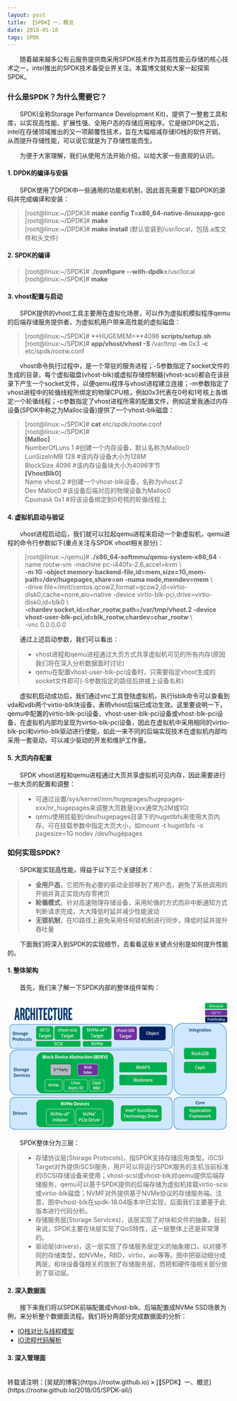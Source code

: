```yaml
---
layout: post
title: 【SPDK】一、概览
date: 2018-05-10 
tags: SPDK
---
```


&emsp;&emsp;随着越来越多公有云服务提供商采用SPDK技术作为其高性能云存储的核心技术之一，intel推出的SPDK技术备受业界关注。本篇博文就和大家一起探索SPDK。

### 什么是SPDK？为什么需要它？

&emsp;&emsp;SPDK(全称Storage Performance Development Kit)，提供了一整套工具和库，以实现高性能、扩展性强、全用户态的存储应用程序。它是继DPDK之后，intel在存储领域推出的又一项颠覆性技术，旨在大幅缩减存储IO栈的软件开销，从而提升存储性能，可以说它就是为了存储性能而生。

&emsp;&emsp;为便于大家理解，我们从使用方法开始介绍，以给大家一些直观的认识。

#### **1. DPDK的编译与安装**

&emsp;&emsp;SPDK使用了DPDK中一些通用的功能和机制，因此首先需要下载DPDK的源码并完成编译和安装：

> [root@linux:~/DPDK]# **make config T=x86_64-native-linuxapp-gcc**  
> [root@linux:~/DPDK]# **make**  
> [root@linux:~/DPDK]# **make install** (默认安装到/usr/local，包括.a库文件和头文件)  

#### **2. SPDK的编译**

> [root@linux:~/SPDK]# **./configure --with-dpdk=**/usr/local  
> [root@linux:~/SPDK]# **make**  

#### **3. vhost配置与启动**

&emsp;&emsp;SPDK提供的vhost工具主要用在虚拟化场景，可以作为虚拟机模拟程序qemu的后端存储服务提供者，为虚拟机用户带来高性能的虚拟磁盘：


> [root@linux:~/SPDK]# **HUGEMEM=**4096 **scripts/setup.sh**  
> [root@linux:~/SPDK]# **app/vhost/vhost -S** /var/tmp **-m** 0x3 **-c** etc/spdk/rootw.conf  

&emsp;&emsp;vhost命令执行过程中，是一个常驻的服务进程；-S参数指定了socket文件的生成的目录，每个虚拟磁盘(vhost-blk)或虚拟存储控制器(vhost-scsi)都会在该目录下产生一个socket文件，以便qemu程序与vhost进程建立连接；-m参数指定了vhost进程中的轮循线程所绑定的物理CPU核，例如0x3代表在0号和1号核上各绑定一个轮循线程；-c参数指定了vhost进程所需的配置文件，例如这里我通过内存设备(SPDK中称之为Malloc设备)提供了一个vhost-blk磁盘：

> [root@linux:~/SPDK]# **cat** etc/spdk/rootw.conf   
> [root@linux:~/SPDK]#    
> **[Malloc]**    
> NumberOfLuns 1   #创建一个内存设备，默认名称为Malloc0    
> LunSizeInMB 128  #该内存设备大小为128M    
> BlockSize 4096   #该内存设备块大小为4096字节    
> **[VhostBlk0]**    
> Name vhost.2     #创建一个vhost-blk设备，名称为vhost.2    
> Dev Malloc0      #该设备后端对应的物理设备为Malloc0    
> Cpumask 0x1      #将该设备绑定到0号核的轮循线程上    

#### **4. 虚拟机启动与验证**

&emsp;&emsp;vhost进程启动后，我们就可以拉起qemu进程来启动一个新虚拟机，qemu进程的命令行参数如下(重点关注与SPDK vhost相关部分)：

> [root@linux:~/qemu]# **./x86_64-softmmu/qemu-system-x86_64** -name rootw-vm -machine pc-i440fx-2.6,accel=kvm \    
> **-m 1G -object memory-backend-file,id=mem,size=1G,mem-path=/dev/hugepages,share=on -numa node,memdev=mem** \    
> -drive file=/mnt/centos.qcow2,format=qcow2,id=virtio-disk0,cache=none,aio=native -device virtio-blk-pci,drive=virtio-disk0,id=blk0 \    
> **-chardev socket,id=char_rootw,path=/var/tmp/vhost.2 -device vhost-user-blk-pci,id=blk_rootw,chardev=char_rootw** \    
> -vnc 0.0.0.0:0    

&emsp;&emsp;通过上述启动参数，我们可以看出：
>* vhost进程和qemu进程通过大页方式共享虚拟机可见的所有内存(原因我们将在深入分析数据面时讨论)
>* qemu在配置vhost-user-blk-pci设备时，只需要指定vhost生成的socket文件即可(-S参数指定的路径后拼接上设备名称)

&emsp;&emsp;虚拟机启动成功后，我们通过vnc工具登陆虚拟机，执行lsblk命令可以查看到vda和vdb两个virtio-blk块设备，表明vhost后端已成功生效。这里要说明一下，qemu中配置的virtio-blk-pci设备、vhost-user-blk-pci设备或vhost-blk-pci设备，在虚拟机内部均呈现为virtio-blk-pci设备，因此在虚拟机中采用相同的virtio-blk-pci和virtio-blk驱动进行使能，如此一来不同的后端实现技术在虚拟机内部均采用一套驱动，可以减少驱动的开发和维护工作量。

#### **5. 大页内存配置**

&emsp;&emsp;SPDK vhost进程和qemu进程通过大页共享虚拟机可见内存，因此需要进行一些大页的配置和调整：

>* 可通过设置/sys/kernel/mm/hugepages/hugepages-xxx/nr_hugepages来调整大页数量(xxx通常为2M或1G)
>* qemu使用挂载到/dev/hugepages目录下的hugetlbfs来使用大页内存，可在挂载参数中指定大页大小，如mount -t hugetlbfs -o pagesize=1G nodev /dev/hugepages

### 如何实现SPDK?

&emsp;&emsp;SPDK能实现高性能，得益于以下三个关键技术：

>* **全用户态**，它把所有必要的驱动全部移到了用户态，避免了系统调用的开销并真正实现内存零拷贝
>* **轮循模式**，针对高速物理存储设备，采用轮循的方式而非中断通知方式判断请求完成，大大降低时延并减少性能波动
>* **无锁机制**，在IO路径上避免采用任何锁机制进行同步，降低时延并提升吞吐量

&emsp;&emsp;下面我们将深入到SPDK的实现细节，去看看这些关键点分别是如何提升性能的。

#### **1. 整体架构**

&emsp;&emsp;首先，我们来了解一下SPDK内部的整体组件架构：

<div align="center">
<img src="/images/posts/spdk/arch.png" height="300" width="550">  
</div> 

&emsp;&emsp;SPDK整体分为三层：

>* 存储协议层(Storage Protocols)，指SPDK支持存储应用类型。iSCSI Target对外提供iSCSI服务，用户可以将运行SPDK服务的主机当前标准的iSCSI存储设备来使用；vhost-scsi或vhost-blk对qemu提供后端存储服务，qemu可以基于SPDK提供的后端存储为虚拟机挂载virtio-scsi或virtio-blk磁盘；NVMF对外提供基于NVMe协议的存储服务端。注意，图中vhost-blk在spdk-18.04版本中已实现，后面我们主要基于此版本进行代码分析。
>* 存储服务层(Storage Services)，该层实现了对块和文件的抽象。目前来说，SPDK主要在块层实现了QoS特性，这一层整体上还是非常薄的。
>* 驱动层(drivers)，这一层实现了存储服务层定义的抽象接口，以对接不同的存储类型，如NVMe，RBD，virtio，aio等等。图中把驱动细分成两层，和块设备强相关的放到了存储服务层，而把和硬件强相关部分放到了驱动层。

#### **2. 深入数据面**

&emsp;&emsp;接下来我们将以SPDK前端配置成vhost-blk、后端配置成NVMe SSD场景为例，来分析整个数据面流程。我们将分两部分完成数据面的分析：

* [IO栈对比与线程模型](https://rootw.github.io/2018/05/SPDK-iostack/)
* [IO流程代码解析]()

#### **3. 深入管理面**


<br>
转载请注明：[吴斌的博客](https://rootw.github.io) » [【SPDK】一、概览](https://rootw.github.io/2018/05/SPDK-all/) 
